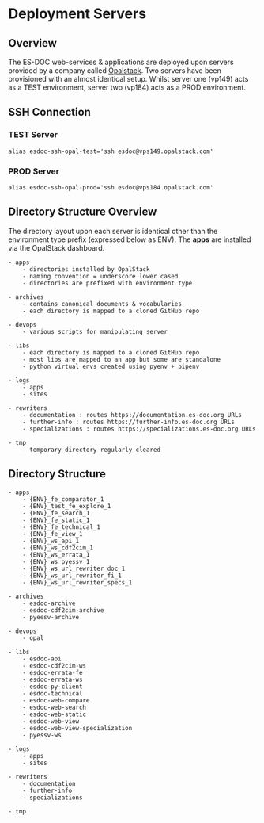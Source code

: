 # Deployment Servers

## Overview

The ES-DOC web-services & applications are deployed upon servers provided by a company called [Opalstack](https://opalstack.com/).  Two servers have been provisioned with an almost identical setup.  Whilst server one (vp149) acts as a TEST environment, server two (vp184) acts as a PROD environment.

## SSH Connection

### TEST Server 

```
alias esdoc-ssh-opal-test='ssh esdoc@vps149.opalstack.com'
```

### PROD Server 

```
alias esdoc-ssh-opal-prod='ssh esdoc@vps184.opalstack.com'
```

## Directory Structure Overview

The directory layout upon each server is identical other than the environment type prefix (expressed below as ENV).  The **apps** are installed via the OpalStack dashboard.  

```
- apps
    - directories installed by OpalStack
    - naming convention = underscore lower cased
    - directories are prefixed with environment type

- archives
    - contains canonical documents & vocabularies
    - each directory is mapped to a cloned GitHub repo

- devops
    - various scripts for manipulating server

- libs
    - each directory is mapped to a cloned GitHub repo
    - most libs are mapped to an app but some are standalone
    - python virtual envs created using pyenv + pipenv

- logs
    - apps
    - sites

- rewriters
    - documentation : routes https://documentation.es-doc.org URLs
    - further-info : routes https://further-info.es-doc.org URLs
    - specializations : routes https://specializations.es-doc.org URLs

- tmp
    - temporary directory regularly cleared
```

## Directory Structure 

```
- apps
    - {ENV}_fe_comparator_1
    - {ENV}_test_fe_explore_1
    - {ENV}_fe_search_1
    - {ENV}_fe_static_1
    - {ENV}_fe_technical_1
    - {ENV}_fe_view_1
    - {ENV}_ws_api_1
    - {ENV}_ws_cdf2cim_1
    - {ENV}_ws_errata_1
    - {ENV}_ws_pyessv_1
    - {ENV}_ws_url_rewriter_doc_1
    - {ENV}_ws_url_rewriter_fi_1
    - {ENV}_ws_url_rewriter_specs_1

- archives
    - esdoc-archive
    - esdoc-cdf2cim-archive
    - pyeesv-archive

- devops
    - opal

- libs
    - esdoc-api
    - esdoc-cdf2cim-ws    
    - esdoc-errata-fe
    - esdoc-errata-ws
    - esdoc-py-client
    - esdoc-technical
    - esdoc-web-compare
    - esdoc-web-search
    - esdoc-web-static
    - esdoc-web-view
    - esdoc-web-view-specialization
    - pyessv-ws

- logs
    - apps
    - sites

- rewriters
    - documentation
    - further-info
    - specializations

- tmp
```